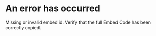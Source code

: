 # An error has occurred

Missing or invalid embed id. Verify that the full Embed Code has been correctly copied.